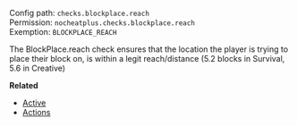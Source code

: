 Config path: `checks.blockplace.reach`  
Permission: `nocheatplus.checks.blockplace.reach`  
Exemption: `BLOCKPLACE_REACH`  

The BlockPlace.reach check ensures that the location the player is trying to place their block on, is within a legit reach/distance (5.2 blocks in Survival, 5.6 in Creative)

**Related**  
* [Active](https://github.com/Updated-NoCheatPlus/Docs/blob/master/Settings/General.md#active)
* [Actions](https://github.com/Updated-NoCheatPlus/Docs/blob/master/Settings/General.md#actions)

